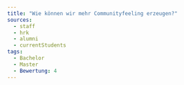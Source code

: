 ```yaml
---
title: "Wie können wir mehr Communityfeeling erzeugen?"
sources:
  - staff
  - hrk
  - alumni
  - currentStudents
tags:
  - Bachelor
  - Master
  - Bewertung: 4
---
```

